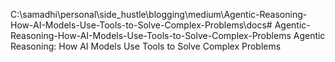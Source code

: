 C:\samadhi\personal\side_hustle\blogging\medium\Agentic-Reasoning-How-AI-Models-Use-Tools-to-Solve-Complex-Problems\docs# Agentic-Reasoning-How-AI-Models-Use-Tools-to-Solve-Complex-Problems
Agentic Reasoning: How AI Models Use Tools to Solve Complex Problems
